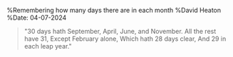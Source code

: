 %Remembering how many days there are in each month
%David Heaton
%Date: 04-07-2024

> "30 days hath September, April, June, and November.
> All the rest have 31,
> Except February alone,
> Which hath 28 days clear,
> And 29 in each leap year."
